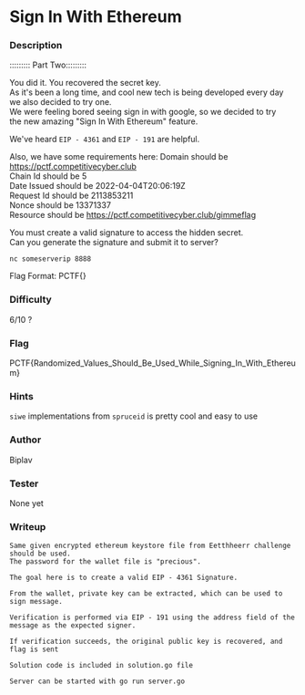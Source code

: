 # Sign In With Ethereum

### Description
::::::::: Part Two:::::::::

You did it. You recovered the secret key.  
As it's been a long time, and cool new tech is being developed every day we also decided to try one.  
We were feeling bored seeing sign in with google, so we decided to try  
the new amazing "Sign In With Ethereum" feature.   

We've heard `EIP - 4361` and `EIP - 191` are helpful.

Also, we have some requirements here:
Domain should be https://pctf.competitivecyber.club  
Chain Id should be 5  
Date Issued should be 2022-04-04T20:06:19Z  
Request Id should be 2113853211  
Nonce should be 13371337  
Resource should be https://pctf.competitivecyber.club/gimmeflag  

You must create a valid signature to access the hidden secret.  
Can you generate the signature and submit it to server?

`nc someserverip 8888`

Flag Format: PCTF{}

### Difficulty 
6/10 ?

### Flag
PCTF{Randomized_Values_Should_Be_Used_While_Signing_In_With_Ethereum}

### Hints
`siwe` implementations from `spruceid` is pretty cool and easy to use

### Author
Biplav

### Tester
None yet

### Writeup
```
Same given encrypted ethereum keystore file from Eetthheerr challenge should be used.
The password for the wallet file is "precious".  

The goal here is to create a valid EIP - 4361 Signature.

From the wallet, private key can be extracted, which can be used to sign message.  

Verification is performed via EIP - 191 using the address field of the message as the expected signer.  

If verification succeeds, the original public key is recovered, and flag is sent

Solution code is included in solution.go file

Server can be started with go run server.go  
```
